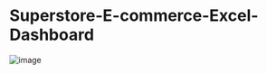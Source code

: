 # Superstore-E-commerce-Excel-Dashboard

![image](https://user-images.githubusercontent.com/86132605/221964181-87a95898-f235-4469-8bd6-fe944819e7f7.png)
